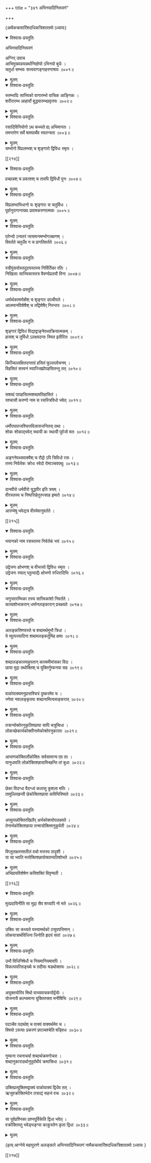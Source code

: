 +++
title = "३४१ अभिनयादिनिरूपणं"

+++

\{अथैकचत्वारिंशदधिकत्रिशततमो ऽध्यायः\}


<details open><summary>विश्वास-प्रस्तुतिः</summary>

अभिनयादिनिरूपणं  
    
अग्निर् उवाच  
आभिमुख्यन्नयन्नर्थान्विज्ञेयो ऽभिनयो बुधैः ।  
चतुर्धा सम्भवः सत्त्ववागङ्गाहरणाश्रयः   ॥००१॥
</details>

<details><summary>मूलम्</summary>

अभिनयादिनिरूपणं  
    
अग्निर् उवाच  
आभिमुख्यन्नयन्नर्थान्विज्ञेयो ऽभिनयो बुधैः ।  
चतुर्धा सम्भवः सत्त्ववागङ्गाहरणाश्रयः   ॥००१॥
</details>  

<details open><summary>विश्वास-प्रस्तुतिः</summary>

स्तम्भादिः सात्त्विको वागारम्भो वाचिक आङ्गिकः   ।  
शरीरारम्भ आहार्यो बुद्ध्यारम्भप्रवृत्तयः   ॥००२॥
</details>

<details><summary>मूलम्</summary>

स्तम्भादिः सात्त्विको वागारम्भो वाचिक आङ्गिकः   ।  
शरीरारम्भ आहार्यो बुद्ध्यारम्भप्रवृत्तयः   ॥००२॥
</details>  

<details open><summary>विश्वास-प्रस्तुतिः</summary>

रसादिविनियोगो ऽथ कथ्यते ह्य् अभिमानतः ।  
तमन्तरेण सर्वे षामपार्थैव स्वतन्त्रता ॥००३॥
</details>

<details><summary>मूलम्</summary>

रसादिविनियोगो ऽथ कथ्यते ह्य् अभिमानतः ।  
तमन्तरेण सर्वे षामपार्थैव स्वतन्त्रता ॥००३॥
</details>  
सम्भोगो विप्रलम्भश् च शृङ्गारो द्विविधः स्मृतः   ।  

[[२१४]]
    

<details open><summary>विश्वास-प्रस्तुतिः</summary>

प्रच्छन्नश् च प्रकाशश् च तावपि द्विविधौ पुनः ॥००४॥
</details>

<details><summary>मूलम्</summary>

प्रच्छन्नश् च प्रकाशश् च तावपि द्विविधौ पुनः ॥००४॥
</details>  

<details open><summary>विश्वास-प्रस्तुतिः</summary>

विप्रलम्भाभिधानो यः शृङ्गारः स चतुर्विधः   ।  
पूर्वानुरागानाख्यः प्रवामकरुणात्मकः   ॥००५॥
</details>

<details><summary>मूलम्</summary>

विप्रलम्भाभिधानो यः शृङ्गारः स चतुर्विधः   ।  
पूर्वानुरागानाख्यः प्रवामकरुणात्मकः   ॥००५॥
</details>  

<details open><summary>विश्वास-प्रस्तुतिः</summary>

एतेभ्यो ऽन्यतरं जायमानमम्भोगलक्षणम् ।  
विवर्तते चतुर्धैव न च प्रागतिवर्तते ॥००६॥
</details>

<details><summary>मूलम्</summary>

एतेभ्यो ऽन्यतरं जायमानमम्भोगलक्षणम् ।  
विवर्तते चतुर्धैव न च प्रागतिवर्तते ॥००६॥
</details>  

<details open><summary>विश्वास-प्रस्तुतिः</summary>

स्त्रीपुंसयोस्तदुदयस्तस्य निर्विर्तिका रतिः ।  
निखिलाः सात्त्विकास्तत्र वैवर्ण्यप्रलयौ विना ॥००७॥
</details>

<details><summary>मूलम्</summary>

स्त्रीपुंसयोस्तदुदयस्तस्य निर्विर्तिका रतिः ।  
निखिलाः सात्त्विकास्तत्र वैवर्ण्यप्रलयौ विना ॥००७॥
</details>  

<details open><summary>विश्वास-प्रस्तुतिः</summary>

धर्मार्थकाममोक्षैश् च शृङ्गार उपचीयते   ।  
आलम्वनविशेषैश् च तद्विशेषैर् निरन्तरः ॥००८॥
</details>

<details><summary>मूलम्</summary>

धर्मार्थकाममोक्षैश् च शृङ्गार उपचीयते   ।  
आलम्वनविशेषैश् च तद्विशेषैर् निरन्तरः ॥००८॥
</details>  

<details open><summary>विश्वास-प्रस्तुतिः</summary>

शृङ्गारं द्विविधं विद्याद्वाङ्नेपथ्यक्रियात्मकम्   ।  
हासश् च तुर्विधो ऽलक्ष्यदन्तः स्मित इतीरितः ॥००९॥
</details>

<details><summary>मूलम्</summary>

शृङ्गारं द्विविधं विद्याद्वाङ्नेपथ्यक्रियात्मकम्   ।  
हासश् च तुर्विधो ऽलक्ष्यदन्तः स्मित इतीरितः ॥००९॥
</details>  

<details open><summary>विश्वास-प्रस्तुतिः</summary>

किञ्चिल्लक्षितदन्ताग्रं हसितं फुल्ललोचनम् ।  
विहसितं सस्वनं स्याज्जिह्मोपहसितन्तु तत् ॥०१०॥
</details>

<details><summary>मूलम्</summary>

किञ्चिल्लक्षितदन्ताग्रं हसितं फुल्ललोचनम् ।  
विहसितं सस्वनं स्याज्जिह्मोपहसितन्तु तत् ॥०१०॥
</details>  

<details open><summary>विश्वास-प्रस्तुतिः</summary>

सशब्दं पापहसितमशब्दमतिहासितं ।  
यश्चासौ करुणो नाम स रसस्त्रिविधो भवेत् ॥०११॥
</details>

<details><summary>मूलम्</summary>

सशब्दं पापहसितमशब्दमतिहासितं ।  
यश्चासौ करुणो नाम स रसस्त्रिविधो भवेत् ॥०११॥
</details>  

<details open><summary>विश्वास-प्रस्तुतिः</summary>

धर्मोपघातजश्चित्तविलासजनितस् तथा ।  
शोकः शोकाद्भवेत् स्थायी कः स्थायी पूर्वजो मतः   ॥०१२॥
</details>

<details><summary>मूलम्</summary>

धर्मोपघातजश्चित्तविलासजनितस् तथा ।  
शोकः शोकाद्भवेत् स्थायी कः स्थायी पूर्वजो मतः   ॥०१२॥
</details>  

<details open><summary>विश्वास-प्रस्तुतिः</summary>

अङ्गनेपथ्यवाक्यैश् च रौद्रो ऽपि त्रिविधो रसः ।  
तस्य निर्वर्तकः क्रोधः स्वेदो रोमाञ्चवपथुः ॥०१३॥
</details>

<details><summary>मूलम्</summary>

अङ्गनेपथ्यवाक्यैश् च रौद्रो ऽपि त्रिविधो रसः ।  
तस्य निर्वर्तकः क्रोधः स्वेदो रोमाञ्चवपथुः ॥०१३॥
</details>  

<details open><summary>विश्वास-प्रस्तुतिः</summary>

दानवीरो धर्मवीरो युद्धवीर इति त्रयम् ।  
वीरस्तस्य च निष्पत्तिहेतुरुत्साह इष्यते ॥०१४॥
</details>

<details><summary>मूलम्</summary>

दानवीरो धर्मवीरो युद्धवीर इति त्रयम् ।  
वीरस्तस्य च निष्पत्तिहेतुरुत्साह इष्यते ॥०१४॥
</details>  
आरम्भेषु भवेद्यत्र वीरमेवानुवर्तते ।  

[[२१५]]
    

<details open><summary>विश्वास-प्रस्तुतिः</summary>

भयानको नाम रसस्तस्य निर्वर्तकं भयं ॥०१५॥
</details>

<details><summary>मूलम्</summary>

भयानको नाम रसस्तस्य निर्वर्तकं भयं ॥०१५॥
</details>  

<details open><summary>विश्वास-प्रस्तुतिः</summary>

उद्वेजनः क्षोभणश् च वीभत्सो द्विविधः स्मृतः   ।  
उद्वेजनः स्यात् प्लुत्याद्यैः क्षोभणो रुधिरादिभिः   ॥०१६॥
</details>

<details><summary>मूलम्</summary>

उद्वेजनः क्षोभणश् च वीभत्सो द्विविधः स्मृतः   ।  
उद्वेजनः स्यात् प्लुत्याद्यैः क्षोभणो रुधिरादिभिः   ॥०१६॥
</details>  

<details open><summary>विश्वास-प्रस्तुतिः</summary>

जगुप्सारम्भिका तस्य सात्त्विकांशो निवर्तते ।  
काव्यशोभाकरान् धर्मानलङ्कारान् प्रचक्ष्यते   ॥०१७॥
</details>

<details><summary>मूलम्</summary>

जगुप्सारम्भिका तस्य सात्त्विकांशो निवर्तते ।  
काव्यशोभाकरान् धर्मानलङ्कारान् प्रचक्ष्यते   ॥०१७॥
</details>  

<details open><summary>विश्वास-प्रस्तुतिः</summary>

अलङ्करिष्णवस्ते च शब्दमर्थमुभौ त्रिधा ।  
ये व्युत्पत्त्यादिना शब्दमलङ्कर्तुमिह क्षमाः ॥०१८॥
</details>

<details><summary>मूलम्</summary>

अलङ्करिष्णवस्ते च शब्दमर्थमुभौ त्रिधा ।  
ये व्युत्पत्त्यादिना शब्दमलङ्कर्तुमिह क्षमाः ॥०१८॥
</details>  

<details open><summary>विश्वास-प्रस्तुतिः</summary>

शब्दालङ्कारमाहुस्तान् काव्यमीमांसका विदः   ।  
छाया मुद्रा तथोक्तिश् च युक्तिर्गुम्फनया सह ॥०१९॥
</details>

<details><summary>मूलम्</summary>

शब्दालङ्कारमाहुस्तान् काव्यमीमांसका विदः   ।  
छाया मुद्रा तथोक्तिश् च युक्तिर्गुम्फनया सह ॥०१९॥
</details>  

<details open><summary>विश्वास-प्रस्तुतिः</summary>

वाकोवाक्यमनुप्रासश्चित्रं दुष्करमेव च ।  
ज्णेया नवालङ्कृतयः शब्दानामित्यसङ्करात्   ॥०२०॥
</details>

<details><summary>मूलम्</summary>

वाकोवाक्यमनुप्रासश्चित्रं दुष्करमेव च ।  
ज्णेया नवालङ्कृतयः शब्दानामित्यसङ्करात्   ॥०२०॥
</details>  

<details open><summary>विश्वास-प्रस्तुतिः</summary>

तत्रान्योक्तेरनुकृतिश्छाया सापि चत्रुव्विधा ।  
लोकच्छेकार्भकोक्तीनामेकोक्तेरनुकारतः ॥०२१॥
</details>

<details><summary>मूलम्</summary>

तत्रान्योक्तेरनुकृतिश्छाया सापि चत्रुव्विधा ।  
लोकच्छेकार्भकोक्तीनामेकोक्तेरनुकारतः ॥०२१॥
</details>  

<details open><summary>विश्वास-प्रस्तुतिः</summary>

आभाणकोक्तिर्लोकोक्तिः सर्वसामान्य एव ताः ।  
यानुधावति लोकोक्तिश्छायामिच्छन्ति तां बुधाः   ॥०२२॥
</details>

<details><summary>मूलम्</summary>

आभाणकोक्तिर्लोकोक्तिः सर्वसामान्य एव ताः ।  
यानुधावति लोकोक्तिश्छायामिच्छन्ति तां बुधाः   ॥०२२॥
</details>  

<details open><summary>विश्वास-प्रस्तुतिः</summary>

छेका विदग्धा वैदग्ध्यं कलासु कुशला मतिः ।  
तामुल्लिखन्ती छेकोक्तिश्छाया कविभिरिष्यते ॥०२३॥
</details>

<details><summary>मूलम्</summary>

छेका विदग्धा वैदग्ध्यं कलासु कुशला मतिः ।  
तामुल्लिखन्ती छेकोक्तिश्छाया कविभिरिष्यते ॥०२३॥
</details>  

<details open><summary>विश्वास-प्रस्तुतिः</summary>

अव्युत्पन्नोक्तिरखिलैर् अर्भकोक्त्योपलक्ष्यते ।  
तेनार्भकोक्तिश्छाया तन्मात्रोक्तिमनुकुर्वती ॥०२४॥
</details>

<details><summary>मूलम्</summary>

अव्युत्पन्नोक्तिरखिलैर् अर्भकोक्त्योपलक्ष्यते ।  
तेनार्भकोक्तिश्छाया तन्मात्रोक्तिमनुकुर्वती ॥०२४॥
</details>  

<details open><summary>विश्वास-प्रस्तुतिः</summary>

विप्लुताक्षरमश्लीलं वचो मत्तस्य तादृशी ।  
या सा भवति मत्तोक्तिश्छायोक्ताप्यतिशोभते ॥०२५॥
</details>

<details><summary>मूलम्</summary>

विप्लुताक्षरमश्लीलं वचो मत्तस्य तादृशी ।  
या सा भवति मत्तोक्तिश्छायोक्ताप्यतिशोभते ॥०२५॥
</details>  
अभिप्रायविशेषेण कविशक्तिं विवृण्वती ।  

[[२१६]]
    

<details open><summary>विश्वास-प्रस्तुतिः</summary>

मुत्प्रदायिनीति सा मुद्रा सैव शय्यापि नो मते ॥०२६॥
</details>

<details><summary>मूलम्</summary>

मुत्प्रदायिनीति सा मुद्रा सैव शय्यापि नो मते ॥०२६॥
</details>  

<details open><summary>विश्वास-प्रस्तुतिः</summary>

उक्तिः सा कथ्यते यस्यामर्थको ऽप्युपपत्तिमान् ।  
लोकयात्रार्थविधिना धिनोति हृदयं सतां ॥०२७॥
</details>

<details><summary>मूलम्</summary>

उक्तिः सा कथ्यते यस्यामर्थको ऽप्युपपत्तिमान् ।  
लोकयात्रार्थविधिना धिनोति हृदयं सतां ॥०२७॥
</details>  

<details open><summary>विश्वास-प्रस्तुतिः</summary>

उभौ विधिनिषेधौ च नियमानियमावपि ।  
विकल्पपरिसङ्ख्ये च तदीयाः षडथोक्तयः ॥०२८॥
</details>

<details><summary>मूलम्</summary>

उभौ विधिनिषेधौ च नियमानियमावपि ।  
विकल्पपरिसङ्ख्ये च तदीयाः षडथोक्तयः ॥०२८॥
</details>  

<details open><summary>विश्वास-प्रस्तुतिः</summary>

अयुक्तयोरिव मिथो वाच्यवाचकयोर्द्वयोः ।  
योजनायै कल्प्यमाना युक्तिरुक्ता मनीषिभिः ॥०२९॥
</details>

<details><summary>मूलम्</summary>

अयुक्तयोरिव मिथो वाच्यवाचकयोर्द्वयोः ।  
योजनायै कल्प्यमाना युक्तिरुक्ता मनीषिभिः ॥०२९॥
</details>  

<details open><summary>विश्वास-प्रस्तुतिः</summary>

पदञ्चैव पदार्थश् च वाक्यं वाक्यर्थमेव च ।  
विषयो ऽस्त्याः प्रकरणं प्रपञ्चश्चेति षड्विधः   ॥०३०॥
</details>

<details><summary>मूलम्</summary>

पदञ्चैव पदार्थश् च वाक्यं वाक्यर्थमेव च ।  
विषयो ऽस्त्याः प्रकरणं प्रपञ्चश्चेति षड्विधः   ॥०३०॥
</details>  

<details open><summary>विश्वास-प्रस्तुतिः</summary>

गुम्फना रचनाचर्या शब्दार्थक्रमगोचरा ।  
शब्दानुकारादर्थानुपूर्वार्थेयं क्रमात्त्रिधा   ॥०३१॥
</details>

<details><summary>मूलम्</summary>

गुम्फना रचनाचर्या शब्दार्थक्रमगोचरा ।  
शब्दानुकारादर्थानुपूर्वार्थेयं क्रमात्त्रिधा   ॥०३१॥
</details>  

<details open><summary>विश्वास-प्रस्तुतिः</summary>

उक्तिप्रत्युक्तिमद्वाक्यं वाकोवाक्यं द्विधैव तत् ।  
ऋजुवक्रोक्तिभेदेन तत्राद्यं सहजं वचः ॥०३२॥
</details>

<details><summary>मूलम्</summary>

उक्तिप्रत्युक्तिमद्वाक्यं वाकोवाक्यं द्विधैव तत् ।  
ऋजुवक्रोक्तिभेदेन तत्राद्यं सहजं वचः ॥०३२॥
</details>  

<details open><summary>विश्वास-प्रस्तुतिः</summary>

सा पूर्वप्रश्निका प्रश्नपूर्विकेति द्विधा भवेत् ।  
वक्रोक्तिस्तु भवेड्भङ्ग्या काकुस्तेन कृता द्विधा ॥०३३॥
</details>

<details><summary>मूलम्</summary>

सा पूर्वप्रश्निका प्रश्नपूर्विकेति द्विधा भवेत् ।  
वक्रोक्तिस्तु भवेड्भङ्ग्या काकुस्तेन कृता द्विधा ॥०३३॥
</details>

\{इत्य् आग्नेये महापुराणे अलङ्कारे अभिनयादिनिरूपणं नामैकचत्वारिंशदधिकत्रिशततमो ऽध्यायः  }

[[२१७]]
    